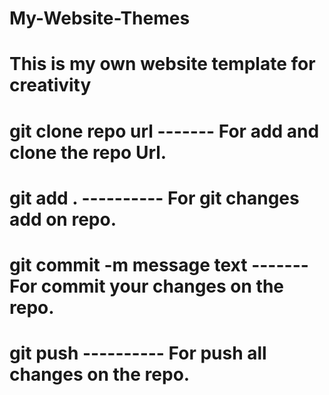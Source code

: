 # My-Website-Themes
# This is my own website template for creativity


<!-- Git Command lists -->

# git clone repo url ------- For add and clone the repo Url.
# git add . ---------- For git changes add on repo.
# git commit -m message text ------- For commit your changes on the repo.
# git push ---------- For push all changes on the repo. 